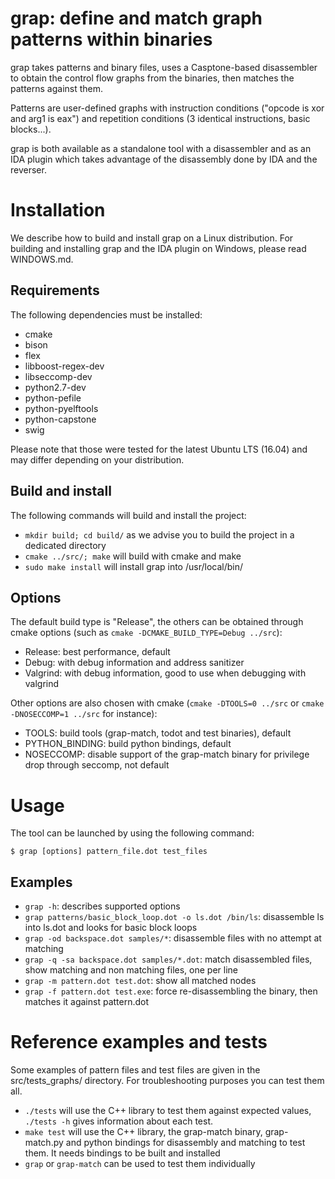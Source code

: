 # grap: define and match graph patterns within binaries
grap takes patterns and binary files, uses a Casptone-based disassembler to obtain the control flow graphs from the binaries, then matches the patterns against them.

Patterns are user-defined graphs with instruction conditions ("opcode is xor and arg1 is eax") and repetition conditions (3 identical instructions, basic blocks...).

grap is both available as a standalone tool with a disassembler and as an IDA plugin which takes advantage of the disassembly done by IDA and the reverser.

# Installation
We describe how to build and install grap on a Linux distribution.
For building and installing grap and the IDA plugin on Windows, please read WINDOWS.md.

## Requirements
The following dependencies must be installed:

- cmake
- bison
- flex 
- libboost-regex-dev
- libseccomp-dev
- python2.7-dev
- python-pefile
- python-pyelftools
- python-capstone
- swig

Please note that those were tested for the latest Ubuntu LTS (16.04) and may differ depending on your distribution.

## Build and install
The following commands will build and install the project:

- `mkdir build; cd build/` as we advise you to build the project in a dedicated directory
- `cmake ../src/; make` will build with cmake and make
- `sudo make install` will install grap into /usr/local/bin/

## Options
The default build type is "Release", the others can be obtained through cmake options (such as `cmake -DCMAKE_BUILD_TYPE=Debug ../src`):

- Release: best performance, default
- Debug: with debug information and address sanitizer
- Valgrind: with debug information, good to use when debugging with valgrind


Other options are also chosen with cmake (`cmake -DTOOLS=0 ../src` or `cmake -DNOSECCOMP=1 ../src` for instance):

- TOOLS: build tools (grap-match, todot and test binaries), default
- PYTHON_BINDING: build python bindings, default
- NOSECCOMP: disable support of the grap-match binary for privilege drop through seccomp, not default

# Usage
The tool can be launched by using the following command:

`$ grap [options] pattern_file.dot test_files`

## Examples
* `grap -h`: describes supported options
* `grap patterns/basic_block_loop.dot -o ls.dot /bin/ls`: disassemble ls into ls.dot and looks for basic block loops
* `grap -od backspace.dot samples/*`: disassemble files with no attempt at matching
* `grap -q -sa backspace.dot samples/*.dot`: match disassembled files, show matching and non matching files, one per line
* `grap -m pattern.dot test.dot`: show all matched nodes
* `grap -f pattern.dot test.exe`: force re-disassembling the binary, then matches it against pattern.dot


# Reference examples and tests
Some examples of pattern files and test files are given in the src/tests_graphs/ directory.
For troubleshooting purposes you can test them all.

- `./tests` will use the C++ library to test them against expected values, `./tests -h` gives information about each test.
- `make test` will use the C++ library, the grap-match binary, grap-match.py and python bindings for disassembly and matching to test them. It needs bindings to be built and installed
- `grap` or `grap-match` can be used to test them individually
